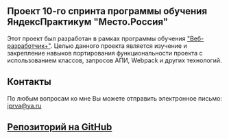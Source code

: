 ## Проект 10-го спринта программы обучения ЯндексПрактикум "Место.Россия"

Этот проект был разработан в рамках программы обучения ["Веб-разработчик+"](https://praktikum.yandex.ru/promo/long-courses/web).
Целью данного проекта является изучение и закрепление навыков портирования функциональности проекта с использованием классов, запросов АПИ, Webpack и других технологий.

## Контакты
По любым вопросам ко мне Вы можете отправить электронное письмо: iprva@ya.ru

## [Репозиторий на GitHub](https://github.com/Viktor-Ryabov/mesto.git)
